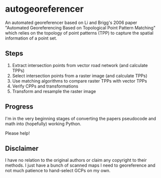 # autogeoreferencer

An automated georeferencer based on Li and Brigg's 2006 paper "Automated
Georeferencing Based on Topological Point Pattern Matching" which relies on the
topology of point patterns (TPP) to capture the spatial information of a point
set.

## Steps

1. Extract intersection points from vector road network (and calculate TPPs)
2. Select intersection points from a raster image (and calculate TPPs)
3. Use matching algorithms to compare raster TPPs with vector TPPs
4. Verify CPPs and transformations
5. Transform and resample the raster image

## Progress

I'm in the very beginning stages of converting the papers pseudocode and math
into (hopefully) working Python.

Please help!

## Disclaimer

I have no relation to the original authors or claim any copyright to their methods.
I just have a bunch of scanned maps I need to georeference and not much patience
to hand-select GCPs on my own.
